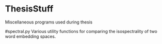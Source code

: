 # ThesisStuff
Miscellaneous programs used during thesis

#spectral.py
Various utility functions for comparing the isospectrality of two word embedding spaces.
